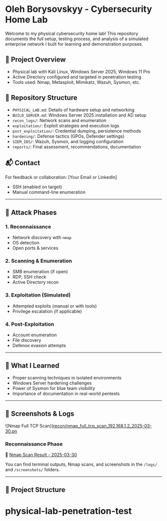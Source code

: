 # Oleh Borysovskyy - Cybersecurity Home Lab

Welcome to my physical cybersecurity home lab! This repository documents the full setup, testing process, and analysis of a simulated enterprise network I built for learning and demonstration purposes.

## 🔧 Project Overview

- Physical lab with Kali Linux, Windows Server 2025, Windows 11 Pro
- Active Directory configured and targeted in penetration testing
- Tools used: Nmap, Metasploit, Mimikatz, Wazuh, Sysmon, etc.

## 📁 Repository Structure

- `PHYSICAL_LAB.md`: Details of hardware setup and networking
- `BUILD_SERVER.md`: Windows Server 2025 installation and AD setup
- `recon_logs/`: Network scans and enumeration
- `exploitation/`: Exploit strategies and execution logs
- `post_exploitation/`: Credential dumping, persistence methods
- `hardening/`: Defense tactics (GPOs, Defender settings)
- `SIEM_IDS/`: Wazuh, Sysmon, and logging configuration
- `reports/`: Final assessment, recommendations, documentation

## 📬 Contact
For feedback or collaboration: [Your Email or LinkedIn]

- SSH (enabled on target)
- Manual command-line enumeration

---

## 🚀 Attack Phases

### 1. Reconnaissance
- Network discovery with `nmap`
- OS detection
- Open ports & services

### 2. Scanning & Enumeration
- SMB enumeration (if open)
- RDP, SSH check
- Active Directory recon

### 3. Exploitation (Simulated)
- Attempted exploits (manual or with tools)
- Privilege escalation (if applicable)

### 4. Post-Exploitation
- Account enumeration
- File discovery
- Defense evasion attempts

---

## 🧠 What I Learned

- Proper scanning techniques in isolated environments
- Windows Server hardening challenges
- Power of Sysmon for blue team visibility
- Importance of documentation in real-world pentests

---

## 📸 Screenshots & Logs
![Nmap Full TCP Scan]([recon/nmap_full_tcp_scan_192.168.1.2_2025-03-30.pn](https://github.com/olehstudycyber/physical-lab-penetration-test/blob/main/recon/nmap_full_tcp_scan_192.168.1.2_2025-03-30.jpg)


### Reconnaissance Phase

📄 [Nmap Scan Result - 2025-03-30](recon/nmap_scan_2025-03-30.txt)


You can find terminal outputs, Nmap scans, and screenshots in the `/logs/` and `/screenshots/` folders.

---

## 📁 Project Structure

# physical-lab-penetration-test
